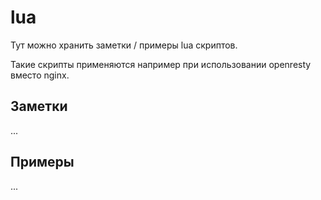 # lua

Тут можно хранить заметки / примеры lua скриптов.

Такие скрипты применяются например при использовании openresty вместо nginx.

## Заметки

...

## Примеры

...